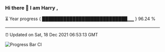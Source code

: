 ### Hi there 👋 I am Harry , 

⏳ Year progress { ████████████████████████████▁▁ } 96.24 %

---

⏰ Updated on Sat, 18 Dec 2021 06:53:13 GMT

![Progress Bar CI](https://github.com/duykhang68/duykhang68/workflows/Progress%20Bar%20CI/badge.svg)
